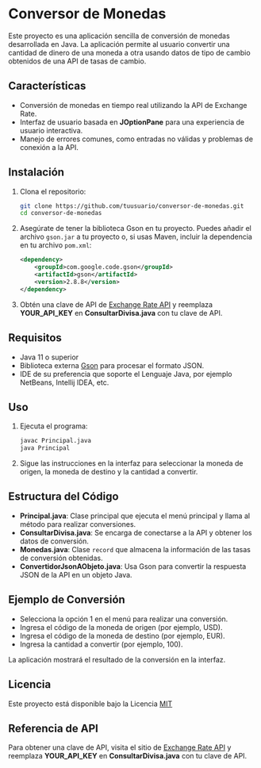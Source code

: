 
# Conversor de Monedas

Este proyecto es una aplicación sencilla de conversión de monedas desarrollada en Java. La aplicación permite al usuario convertir una cantidad de dinero de una moneda a otra usando datos de tipo de cambio obtenidos de una API de tasas de cambio.


## Características

- Conversión de monedas en tiempo real utilizando la API de Exchange Rate.
- Interfaz de usuario basada en **JOptionPane** para una experiencia de usuario interactiva.
- Manejo de errores comunes, como entradas no válidas y problemas de conexión a la API.



## Instalación

1. Clona el repositorio:

   ```bash
   git clone https://github.com/tuusuario/conversor-de-monedas.git
   cd conversor-de-monedas
   ```

2. Asegúrate de tener la biblioteca Gson en tu proyecto. Puedes añadir el archivo `gson.jar` a tu proyecto o, si usas Maven, incluir la dependencia en tu archivo `pom.xml`:

   ```xml
   <dependency>
       <groupId>com.google.code.gson</groupId>
       <artifactId>gson</artifactId>
       <version>2.8.8</version>
   </dependency>
   ```

3. Obtén una clave de API de [Exchange Rate API](https://www.exchangerate-api.com/) y reemplaza **YOUR_API_KEY** en **ConsultarDivisa.java** con tu clave de API.

## Requisitos
- Java 11 o superior
- Biblioteca externa [Gson](https://github.com/google/gson) para procesar el formato JSON.
- IDE de su preferencia que soporte el Lenguaje Java, por ejemplo NetBeans, Intellij IDEA, etc.
## Uso

1. Ejecuta el programa:
   
   ```bash
   javac Principal.java
   java Principal
   ```

2. Sigue las instrucciones en la interfaz para seleccionar la moneda de origen, la moneda de destino y la cantidad a convertir.

## Estructura del Código

- **Principal.java**: Clase principal que ejecuta el menú principal y llama al método para realizar conversiones.
- **ConsultarDivisa.java**: Se encarga de conectarse a la API y obtener los datos de conversión.
- **Monedas.java**: Clase `record` que almacena la información de las tasas de conversión obtenidas.
- **ConvertidorJsonAObjeto.java**: Usa Gson para convertir la respuesta JSON de la API en un objeto Java.

## Ejemplo de Conversión

- Selecciona la opción 1 en el menú para realizar una conversión.
- Ingresa el código de la moneda de origen (por ejemplo, USD).
- Ingresa el código de la moneda de destino (por ejemplo, EUR).
- Ingresa la cantidad a convertir (por ejemplo, 100).

La aplicación mostrará el resultado de la conversión en la interfaz.



## Licencia

Este proyecto está disponible bajo la Licencia [MIT](https://choosealicense.com/licenses/mit/)



## Referencia de API

Para obtener una clave de API, visita el sitio de [Exchange Rate API](https://www.exchangerate-api.com/) y reemplaza **YOUR_API_KEY** en **ConsultarDivisa.java** con tu clave de API.